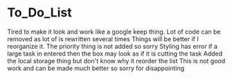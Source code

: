 # To_Do_List
Tired to make it look and work like a google keep thing.
Lot of code can be removed as lot of is rewritten several times
Things will be better if I reorganize it. 
The priority thing is not added so sorry
Styling has error if a large task in entered then the box may look as if it is cutting the task 
Added the local storage thing but don't know why it reorder the list
This is not good work and can be made much better so sorry for disappointing